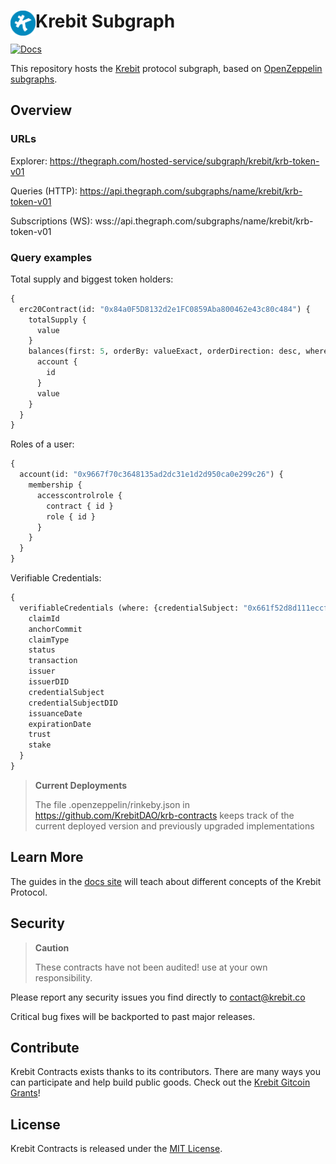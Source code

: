 # <img src="krebit-icon.png" alt="Krebit" height="40px" align="left"> Krebit Subgraph

[![Docs](https://img.shields.io/badge/docs-%F0%9F%93%84-blue)](https://docs.krebit.co)

This repository hosts the [Krebit] protocol subgraph, based on [OpenZeppelin subgraphs].

[krebit]: http://krebit.co
[openzeppelin subgraphs]: https://docs.openzeppelin.com/subgraphs/0.1.x/

## Overview

### URLs

Explorer: https://thegraph.com/hosted-service/subgraph/krebit/krb-token-v01

Queries (HTTP): https://api.thegraph.com/subgraphs/name/krebit/krb-token-v01

Subscriptions (WS): wss://api.thegraph.com/subgraphs/name/krebit/krb-token-v01

### Query examples

Total supply and biggest token holders:

```GraphQL
{
  erc20Contract(id: "0x84a0F5D8132d2e1FC0859Aba800462e43c80c484") {
    totalSupply {
      value
    }
    balances(first: 5, orderBy: valueExact, orderDirection: desc, where: { account_not: null }) {
      account {
        id
      }
      value
    }
  }
}
```

Roles of a user:

```GraphQL
{
  account(id: "0x9667f70c3648135ad2dc31e1d2d950ca0e299c26") {
    membership {
      accesscontrolrole {
        contract { id }
        role { id }
      }
    }
  }
}
```

Verifiable Credentials:

```GraphQL
{
  verifiableCredentials (where: {credentialSubject: "0x661f52d8d111eccf62872bddb2e70c12d8b4b860"} ){
    claimId
    anchorCommit
    claimType
    status
    transaction
    issuer
    issuerDID
    credentialSubject
    credentialSubjectDID
    issuanceDate
    expirationDate
    trust
    stake
  }
}
```

> **Current Deployments**
>
> The file .openzeppelin/rinkeby.json in https://github.com/KrebitDAO/krb-contracts keeps track of the current deployed version and previously upgraded implementations

## Learn More

The guides in the [docs site](http://docs.krebit.co) will teach about different concepts of the Krebit Protocol.

## Security

> **Caution**
>
> These contracts have not been audited! use at your own responsibility.

Please report any security issues you find directly to contact@krebit.co

Critical bug fixes will be backported to past major releases.

## Contribute

Krebit Contracts exists thanks to its contributors. There are many ways you can participate and help build public goods. Check out the [Krebit Gitcoin Grants](https://gitcoin.co/grants/3522/krebit)!

## License

Krebit Contracts is released under the [MIT License](LICENSE).

